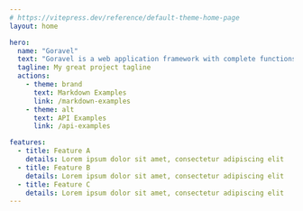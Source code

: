 ```yaml
---
# https://vitepress.dev/reference/default-theme-home-page
layout: home

hero:
  name: "Goravel"
  text: "Goravel is a web application framework with complete functions and excellent scalability. As a starting scaffolding to help Gopher quickly build their own applications."
  tagline: My great project tagline
  actions:
    - theme: brand
      text: Markdown Examples
      link: /markdown-examples
    - theme: alt
      text: API Examples
      link: /api-examples

features:
  - title: Feature A
    details: Lorem ipsum dolor sit amet, consectetur adipiscing elit
  - title: Feature B
    details: Lorem ipsum dolor sit amet, consectetur adipiscing elit
  - title: Feature C
    details: Lorem ipsum dolor sit amet, consectetur adipiscing elit
---
```



